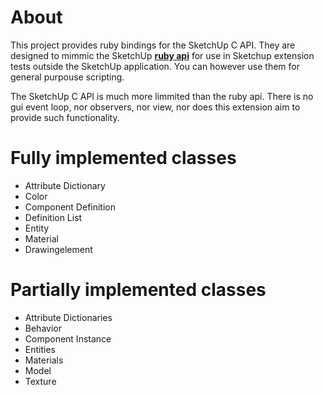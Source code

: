 # About

This project provides ruby bindings for the SketchUp C API. They are designed to mimmic the SketchUp [**ruby api**](https://ruby.sketchup.com) for use in Sketchup extension tests outside the SketchUp application.  You can however use them for general purpouse scripting.

The SketchUp C API is much more limmited than the ruby api.  There is no gui event loop, nor observers, nor view, nor does this extension aim to provide such functionality.


# Fully implemented classes
* Attribute Dictionary
* Color
* Component Definition
* Definition List
* Entity
* Material
* Drawingelement

# Partially implemented classes
* Attribute Dictionaries
* Behavior
* Component Instance
* Entities
* Materials
* Model
* Texture